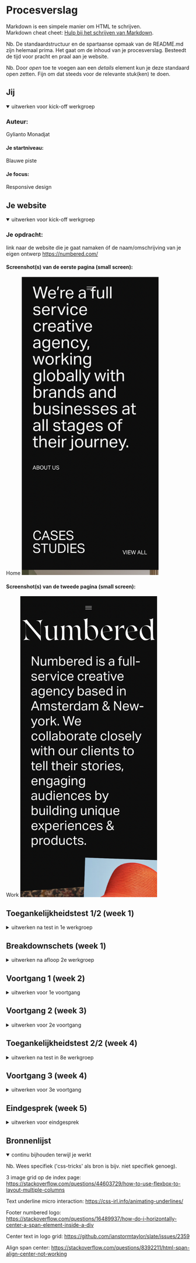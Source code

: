 # Procesverslag
Markdown is een simpele manier om HTML te schrijven.  
Markdown cheat cheet: [Hulp bij het schrijven van Markdown](https://github.com/adam-p/markdown-here/wiki/Markdown-Cheatsheet).

Nb. De standaardstructuur en de spartaanse opmaak van de README.md zijn helemaal prima. Het gaat om de inhoud van je procesverslag. Besteedt de tijd voor pracht en praal aan je website.

Nb. Door *open* toe te voegen aan een *details* element kun je deze standaard open zetten. Fijn om dat steeds voor de relevante stuk(ken) te doen.





## Jij

<details open>
  <summary>uitwerken voor kick-off werkgroep</summary>

  ### Auteur:
  Gylianto Monadjat

  #### Je startniveau:
  Blauwe piste

  #### Je focus:
  Responsive design
 
</details>





## Je website

<details open>
  <summary>uitwerken voor kick-off werkgroep</summary>

  ### Je opdracht:
  link naar de website die je gaat namaken óf de naam/omschrijving van je eigen ontwerp
  https://numbered.com/

  #### Screenshot(s) van de eerste pagina (small screen): 
  Home
  <img src="readme-images/home.png" width="375px" alt="omschrijving van de pagina">

  #### Screenshot(s) van de tweede pagina (small screen):
  Work
  <img src="readme-images/work.png" width="375px" alt="omschrijving van de pagina">
 
</details>



## Toegankelijkheidstest 1/2 (week 1)

<details>
  <summary>uitwerken na test in 1e werkgroep</summary>

  ### Bevindingen
  Lijst met je bevindingen die in de test naar voren kwamen:

  #### Screenreader
  Hier korte omschrijving (met indien nodig afbeeldingen)

  Hier een omschrijving van hoe het opgelost kan worden (met indien nodig afbeeldingen)


  #### Muis en Toetsenbord 
  Hier korte omschrijving (met indien nodig afbeeldingen)

  Hier een omschrijving van hoe het opgelost kan worden (met indien nodig afbeeldingen)


  #### Motoriek (shocks, elastiekjes)
  Hier korte omschrijving (met indien nodig afbeeldingen)

  Hier een omschrijving van hoe het opgelost kan worden (met indien nodig afbeeldingen)


  #### Visueel (brillen, contrast, kleurenblind, dark/light). 
  Hier korte omschrijving (met indien nodig afbeeldingen)

  Hier een omschrijving van hoe het opgelost kan worden (met indien nodig afbeeldingen)

</details>



## Breakdownschets (week 1)

<details>
  <summary>uitwerken na afloop 2e werkgroep</summary>

  ### de hele pagina: 
  <img src="readme-images/dummy-plaatje.jpg" width="375px" alt="breakdown van de hele pagina">

  ### dynamisch deel (bijv menu): 
  <img src="readme-images/dummy-plaatje.jpg" width="375px" alt="breakdown van een dynamisch deel">

  ### wellicht nog een dynamisch deel (bijv filter): 
  <img src="readme-images/dummy-plaatje.jpg" width="375px" alt="breakdown van nog een dynamisch deel">

</details>





## Voortgang 1 (week 2)

<details>
  <summary>uitwerken voor 1e voortgang</summary>

  ### Stand van zaken
  hier dit ging goed & dit was lastig (neem ook screenshots op van delen van je website en code)

  Ik ben begonnen aan de html structuur van de website. Hierbij moet ik rekening houden dat sommige elementen niet zichtbaar
  zijn op de mobiele versie maar wel op desktopversie. Dit heb ik meegenomen in de structuur van de html en het gaat opzich
  wel prima.

  ### Verslag van meeting
  hier na afloop snel de uitkomsten van de meeting vastleggen

  - Uitzoeken hoe werkt
  - Minder classes

</details>





## Voortgang 2 (week 3)

<details>
  <summary>uitwerken voor 2e voortgang</summary>

  ### Stand van zaken
  hier dit ging goed & dit was lastig (neem ook screenshots op van delen van je website en code)

  Ik heb de html structuur af gekregen en ook het grootste gedeelte van de css. Wel heb ik wat problemen
  met het responsive maken van een image grid maar dit gaat hopelijk nog wel lukken.

  ### Verslag van meeting
  hier na afloop snel de uitkomsten van de meeting vastleggen

  - Ik heb met de student assistent een optie gevonden hoe ik de 3 column image grid kan maken
  - Ik heb nog een javascript micro interaction nodig.

</details>





## Toegankelijkheidstest 2/2 (week 4)

<details>
  <summary>uitwerken na test in 8e werkgroep</summary>

  ### Bevindingen
  Lijst met je bevindingen die in de test naar voren kwamen (geef ook aan wat er verbeterd is):

  #### Screenreader
  Hier korte omschrijving (met indien nodig afbeeldingen)
  De screenreader ziet de links in de header en footer

  Hier een omschrijving van hoe het opgelost kan worden (met indien nodig afbeeldingen)


  #### Muis en Toetsenbord 
  Hier korte omschrijving (met indien nodig afbeeldingen)
  Enkel de links van de website zijn selecteerbaar met de de tab button.

  Hier een omschrijving van hoe het opgelost kan worden (met indien nodig afbeeldingen)
  De links op de site zijn het belangrijkst dus ik denk niet dat het echt nodig is om meer
  elementen selecteerbaar te maken met de tab button.


  #### Motoriek (shocks, elastiekjes)
  Hier korte omschrijving (met indien nodig afbeeldingen)
  De site is goed te gebruiken met een beperking de content is duidelijk en makkelijk aan te klikken.
  Hier een omschrijving van hoe het opgelost kan worden (met indien nodig afbeeldingen)


  #### Visueel (brillen, contrast, kleurenblind, dark/light). 
  Hier korte omschrijving (met indien nodig afbeeldingen)
  Dit heb ik niet kunnen testen.

</details>





## Voortgang 3 (week 4)

<details>
  <summary>uitwerken voor 3e voortgang</summary>

  ### Stand van zaken
  hier dit ging goed & dit was lastig (neem ook screenshots op van delen van je website en code)

  ### Verslag van meeting
  hier na afloop snel de uitkomsten van de meeting vastleggen

  - punt 1
  - punt 2

</details>





## Eindgesprek (week 5)

<details>
  <summary>uitwerken voor eindgesprek</summary>

  ### Je uitkomst - karakteristiek screenshots:
  <img src="readme-images/final1.png" width="375px" alt="uitomst opdracht 1">


  ### Dit ging goed/Heb ik geleerd: 
  Korte omschrijving met plaatjes

  <img src="readme-images/final2.png" width="375px"">

  Hoe je met flexbox een 3 column grid kan maken en kan rescalen naar een andere volgorde

   <img src="readme-images/final4.png" width="375px">

   Hoe je met flex een 4 col section in mobile kan transformen naar 1 col


  ### Dit was lastig/Is niet gelukt:
  Korte omschrijving met plaatjes

  <img src="readme-images/final3.png" width="375px">

  Ik vond het lastig om de images op de volledig goede manier te laten overlappen en ook nog responsive te houden.
</details>





## Bronnenlijst

<details open>
  <summary>continu bijhouden terwijl je werkt</summary>

  Nb. Wees specifiek ('css-tricks' als bron is bijv. niet specifiek genoeg).


3 image grid op de index page:
https://stackoverflow.com/questions/44603729/how-to-use-flexbox-to-layout-multiple-columns

Text underline micro interaction:
https://css-irl.info/animating-underlines/

Footer numbered logo:
https://stackoverflow.com/questions/16489937/how-do-i-horizontally-center-a-span-element-inside-a-div

Center text in logo grid:
https://github.com/ianstormtaylor/slate/issues/2359

Align span center:
https://stackoverflow.com/questions/8392211/html-span-align-center-not-working
</details>